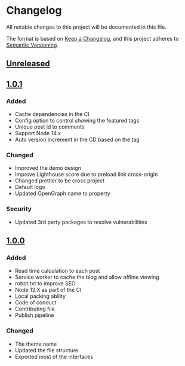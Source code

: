 # Changelog

All notable changes to this project will be documented in this file.

The format is based on [Keep a Changelog](https://keepachangelog.com/en/1.0.0/),
and this project adheres to [Semantic Versioning](https://semver.org/spec/v2.0.0.html).

## [Unreleased]

## [1.0.1]

### Added

-   Cache dependencies in the CI
-   Config option to control showing the featured tags
-   Unique post id to comments
-   Support Node 14.x
-   Auto version increment in the CD based on the tag

### Changed

-   Improved the demo design
-   Improve Lighthouse score due to preload link cross-origin
-   Changed prettier to be cross project
-   Default logo
-   Updated OpenGraph name to property

### Security

-   Updated 3rd party packages to resolve vulnerabilities

## [1.0.0]

### Added

-   Read time calculation to each post
-   Service worker to cache the blog and allow offline viewing
-   robot.txt to improve SEO
-   Node 13.X as part of the CI
-   Local packing ability
-   Code of conduct
-   Contributing file
-   Publish pipeline

### Changed

-   The theme name
-   Updated the file structure
-   Exported most of the interfaces

[unreleased]: https://github.com/baradm100/gatsby-theme-admonation/compare/v1.0.1...HEAD
[1.0.0]: https://github.com/nehalist/gatsby-theme-nehalem/compare/master...baradm100:v1.0.0
[1.0.1]: https://github.com/baradm100/gatsby-theme-admonation/compare/v1.0.0...v1.0.1
